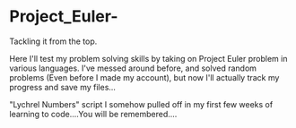 # Project_Euler-
Tackling it from the top. 

Here I'll test my problem solving skills by taking on Project Euler problem in various languages. 
I've messed around before, and solved random problems (Even before I made my account), but now I'll actually track my progress and save my files...

"Lychrel Numbers" script I somehow pulled off in my first few weeks of learning to code....You will be remembered....

